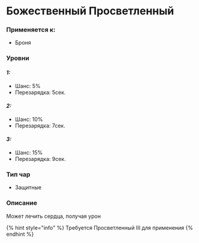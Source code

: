 # Божественный Просветленный

### Применяется к:

* Броня

### Уровни

#### _1:_&#x20;

* Шанс: 5%
* Перезарядка:  5сек.

#### _2:_

* Шанс: 10%
* Перезарядка:  7сек.&#x20;

#### _3:_&#x20;

* Шанс: 15%
* Перезарядка:  9сек.

### Тип чар

* Защитные

### Описание&#x20;

Может лечить сердца, получая урон

{% hint style="info" %}
Требуется Просветленный III для применения
{% endhint %}
